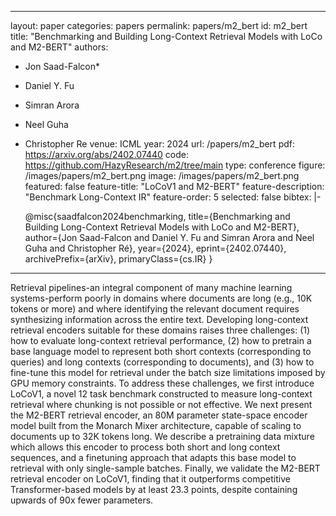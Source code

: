 
---
layout: paper
categories: papers
permalink: papers/m2_bert
id: m2_bert
title: "Benchmarking and Building Long-Context Retrieval Models with
LoCo and M2-BERT"
authors: 
  - Jon Saad-Falcon*
  - Daniel Y. Fu
  - Simran Arora
  - Neel Guha
  - Christopher Re
venue: ICML
year: 2024
url: /papers/m2_bert
pdf: https://arxiv.org/abs/2402.07440
code: https://github.com/HazyResearch/m2/tree/main
type: conference
figure: /images/papers/m2_bert.png
image: /images/papers/m2_bert.png
featured: false
feature-title: "LoCoV1 and M2-BERT"
feature-description: "Benchmark Long-Context IR"
feature-order: 5
selected: false
bibtex: |-

    @misc{saadfalcon2024benchmarking,
        title={Benchmarking and Building Long-Context Retrieval Models with LoCo and M2-BERT},
        author={Jon Saad-Falcon and Daniel Y. Fu and Simran Arora and Neel Guha and Christopher Ré},
        year={2024},
        eprint={2402.07440},
        archivePrefix={arXiv},
        primaryClass={cs.IR} }
    
---

Retrieval pipelines-an integral component of many machine learning 
systems-perform poorly in domains where documents are long (e.g., 
10K tokens or more) and where identifying the relevant document 
requires synthesizing information across the entire text. Developing 
long-context retrieval encoders suitable for these domains raises 
three challenges: (1) how to evaluate long-context retrieval performance, 
(2) how to pretrain a base language model to represent both short contexts 
(corresponding to queries) and long contexts (corresponding to documents), 
and (3) how to fine-tune this model for retrieval under the batch size 
limitations imposed by GPU memory constraints. To address these challenges, 
we first introduce LoCoV1, a novel 12 task benchmark constructed to measure 
long-context retrieval where chunking is not possible or not effective. We 
next present the M2-BERT retrieval encoder, an 80M parameter state-space 
encoder model built from the Monarch Mixer architecture, capable of scaling 
to documents up to 32K tokens long. We describe a pretraining data mixture 
which allows this encoder to process both short and long context sequences, 
and a finetuning approach that adapts this base model to retrieval with only 
single-sample batches. Finally, we validate the M2-BERT retrieval encoder on 
LoCoV1, finding that it outperforms competitive Transformer-based models by 
at least 23.3 points, despite containing upwards of 90x fewer parameters.

